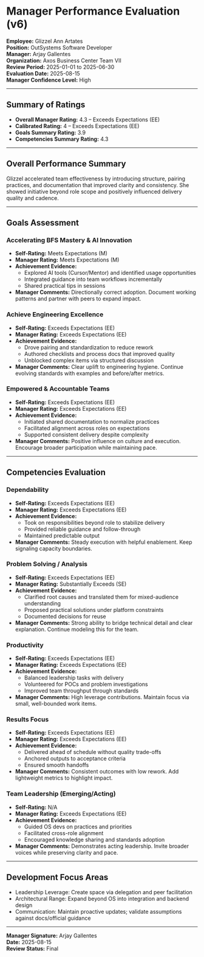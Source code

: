 # Manager Performance Evaluation (v6)

**Employee:** Glizzel Ann Artates  
**Position:** OutSystems Software Developer  
**Manager:** Arjay Gallentes  
**Organization:** Axos Business Center Team VII  
**Review Period:** 2025-01-01 to 2025-06-30  
**Evaluation Date:** 2025-08-15  
**Manager Confidence Level:** High

---

## Summary of Ratings
- **Overall Manager Rating:** 4.3 – Exceeds Expectations (EE)
- **Calibrated Rating:** 4 – Exceeds Expectations (EE)
- **Goals Summary Rating:** 3.9
- **Competencies Summary Rating:** 4.3

---

## Overall Performance Summary
Glizzel accelerated team effectiveness by introducing structure, pairing practices, and documentation that improved clarity and consistency. She showed initiative beyond role scope and positively influenced delivery quality and cadence.

---

## Goals Assessment

### Accelerating BFS Mastery & AI Innovation
- **Self-Rating:** Meets Expectations (M)
- **Manager Rating:** Meets Expectations (M)
- **Achievement Evidence:**
  - Explored AI tools (Cursor/Mentor) and identified usage opportunities
  - Integrated guidance into team workflows incrementally
  - Shared practical tips in sessions
- **Manager Comments:** Directionally correct adoption. Document working patterns and partner with peers to expand impact.

### Achieve Engineering Excellence
- **Self-Rating:** Exceeds Expectations (EE)
- **Manager Rating:** Exceeds Expectations (EE)
- **Achievement Evidence:**
  - Drove pairing and standardization to reduce rework
  - Authored checklists and process docs that improved quality
  - Unblocked complex items via structured discussion
- **Manager Comments:** Clear uplift to engineering hygiene. Continue evolving standards with examples and before/after metrics.

### Empowered & Accountable Teams
- **Self-Rating:** Exceeds Expectations (EE)
- **Manager Rating:** Exceeds Expectations (EE)
- **Achievement Evidence:**
  - Initiated shared documentation to normalize practices
  - Facilitated alignment across roles on expectations
  - Supported consistent delivery despite complexity
- **Manager Comments:** Positive influence on culture and execution. Encourage broader participation while maintaining pace.

---

## Competencies Evaluation

### Dependability
- **Self-Rating:** Exceeds Expectations (EE)
- **Manager Rating:** Exceeds Expectations (EE)
- **Achievement Evidence:**
  - Took on responsibilities beyond role to stabilize delivery
  - Provided reliable guidance and follow-through
  - Maintained predictable output
- **Manager Comments:** Steady execution with helpful enablement. Keep signaling capacity boundaries.

### Problem Solving / Analysis
- **Self-Rating:** Exceeds Expectations (EE)
- **Manager Rating:** Substantially Exceeds (SE)
- **Achievement Evidence:**
  - Clarified root causes and translated them for mixed-audience understanding
  - Proposed practical solutions under platform constraints
  - Documented decisions for reuse
- **Manager Comments:** Strong ability to bridge technical detail and clear explanation. Continue modeling this for the team.

### Productivity
- **Self-Rating:** Exceeds Expectations (EE)
- **Manager Rating:** Exceeds Expectations (EE)
- **Achievement Evidence:**
  - Balanced leadership tasks with delivery
  - Volunteered for POCs and problem investigations
  - Improved team throughput through standards
- **Manager Comments:** High leverage contributions. Maintain focus via small, well-bounded work items.

### Results Focus
- **Self-Rating:** Exceeds Expectations (EE)
- **Manager Rating:** Exceeds Expectations (EE)
- **Achievement Evidence:**
  - Delivered ahead of schedule without quality trade-offs
  - Anchored outputs to acceptance criteria
  - Ensured smooth handoffs
- **Manager Comments:** Consistent outcomes with low rework. Add lightweight metrics to highlight impact.

### Team Leadership (Emerging/Acting)
- **Self-Rating:** N/A
- **Manager Rating:** Exceeds Expectations (EE)
- **Achievement Evidence:**
  - Guided OS devs on practices and priorities
  - Facilitated cross-role alignment
  - Encouraged knowledge sharing and standards adoption
- **Manager Comments:** Demonstrates acting leadership. Invite broader voices while preserving clarity and pace.

---

## Development Focus Areas
- Leadership Leverage: Create space via delegation and peer facilitation
- Architectural Range: Expand beyond OS into integration and backend design
- Communication: Maintain proactive updates; validate assumptions against docs/official guidance

---

**Manager Signature:** Arjay Gallentes  
**Date:** 2025-08-15  
**Review Status:** Final
